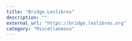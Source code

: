 ```yaml
---
title: "Bridge.Leslibres"
description: ""
external_url: "https://bridge.leslibres.org"
category: "Miscellaneous"
---
```

